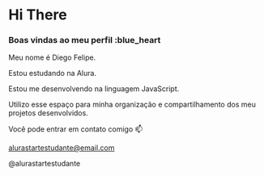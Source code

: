 # Hi There
### Boas vindas ao meu perfil :blue_heart
Meu nome é Diego Felipe.

Estou estudando na Alura.

Estou me desenvolvendo na linguagem JavaScript.

Utilizo esse espaço para minha organização e compartilhamento dos meu projetos desenvolvidos.

Você pode entrar em contato comigo 📫

alurastartestudante@email.com

@alurastartestudante
